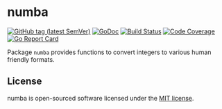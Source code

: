 # numba

[![GitHub tag (latest SemVer)](https://img.shields.io/github/tag/syntaqx/numba.svg)](https://github.com/syntaqx/numba/releases/latest)
[![GoDoc](https://godoc.org/github.com/syntaqx/numba?status.svg)](https://godoc.org/github.com/syntaqx/numba)
[![Build Status](https://travis-ci.org/syntaqx/numba.svg?branch=master)](https://travis-ci.org/syntaqx/numba)
[![Code Coverage](https://codecov.io/gh/syntaqx/numba/branch/master/graph/badge.svg)](https://codecov.io/gh/syntaqx/numba)
[![Go Report Card](https://goreportcard.com/badge/github.com/syntaqx/numba)](https://goreportcard.com/report/github.com/syntaqx/numba)

Package `numba` provides functions to convert integers to various human friendly formats.

## License

numba is open-sourced software licensed under the [MIT license](https://opensource.org/licenses/MIT).
